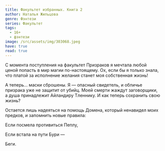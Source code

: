 ```yaml
---
title: Факультет избранных. Книга 2
author: Наталья Жильцова
genre: Фэнтези
series: Факультет
tags:
  - 16+
  - фэнтези
image: /src/assets/img/303068.jpeg
have: true
read: true
---
```

С момента поступления на факультет Призраков я мечтала любой ценой попасть в мир магии по-настоящему. Ох, если бы я только знала, что платой за исполнение желания станет моя собственная жизнь!

А теперь... маски сброшены. Я — опасный свидетель, и обличье призрака уже не защитит от убийц. Моей смерти жаждут заговорщики, а душа принадлежит Айландиру Тленнику. И как теперь сохранить свою жизнь?

Остается лишь надеяться на помощь Домена, который ненавидел моих предков, и запомнить новые правила:

Если посмела противиться Пеплу,

Если встала на пути Бури —

Беги.

